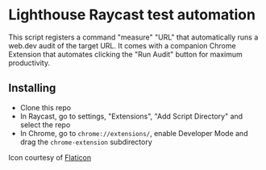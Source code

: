 # Lighthouse Raycast test automation

This script registers a command "measure" "URL" that automatically runs a web.dev audit of the target URL.
It comes with a companion Chrome Extension that automates clicking the "Run Audit" button for maximum productivity.

## Installing

- Clone this repo
- In Raycast, go to settings, "Extensions", "Add Script Directory" and select the repo
- In Chrome, go to `chrome://extensions/`, enable Developer Mode and drag the `chrome-extension` subdirectory

Icon courtesy of [Flaticon](https://www.flaticon.com/free-icons/lighthouse)
